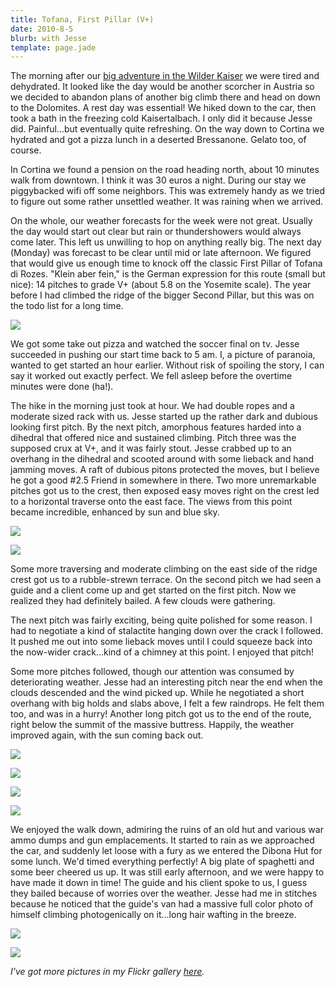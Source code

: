 ```yaml
---
title: Tofana, First Pillar (V+)
date: 2010-8-5
blurb: with Jesse
template: page.jade
---
```


The morning after our [big adventure in the Wilder Kaiser](totenkirchl.html) we
were tired and dehydrated. It looked like the day would be another scorcher
in Austria so we decided to abandon plans of another big climb there and
head on down to the Dolomites. A rest day was essential! We hiked down
to the car, then took a bath in the freezing cold Kaisertalbach. I only
did it because Jesse did. Painful...but eventually quite refreshing. On
the way down to Cortina we hydrated and got a pizza lunch in a deserted
Bressanone. Gelato too, of course.
  
  
In Cortina we found a pension on the road heading north, about 10 minutes
walk from downtown. I think it was 30 euros a night. During our stay we
piggybacked wifi off some neighbors. This was extremely handy as we tried
to figure out some rather unsettled weather. It was raining when we arrived.
  
  
On the whole, our weather forecasts for the week were not great. Usually
the day would start out clear but rain or thundershowers would always come
later. This left us unwilling to hop on anything really big. The next day
(Monday) was forecast to be clear until mid or late afternoon. We figured
that would give us enough time to knock off the classic First Pillar of
Tofana di Rozes. "Klein aber fein," is the German expression for this route
(small but nice): 14 pitches to grade V+ (about 5.8 on the Yosemite scale).
The year before I had climbed the ridge of the bigger Second Pillar, but
this was on the todo list for a long time.
  
  
[![](http://farm5.static.flickr.com/4097/4812776868_c27ed758f7_b.jpg)](http://www.flickr.com/photos/ripsawridge/4812776868/)
  
  
We got some take out pizza and watched the soccer final on tv. Jesse succeeded
in pushing our start time back to 5 am. I, a picture of paranoia, wanted
to get started an hour earlier. Without risk of spoiling the story, I can
say it worked out exactly perfect. We fell asleep before the overtime minutes
were done (ha!).
  
  
The hike in the morning just took at hour. We had double ropes and a moderate
sized rack with us. Jesse started up the rather dark and dubious looking
first pitch. By the next pitch, amorphous features harded into a dihedral
that offered nice and sustained climbing. Pitch three was the supposed
crux at V+, and it was fairly stout. Jesse crabbed up to an overhang in
the dihedral and scooted around with some lieback and hand jamming moves.
A raft of dubious pitons protected the moves, but I believe he got a good
\#2.5 Friend in somewhere in there. Two more unremarkable pitches got us
to the crest, then exposed easy moves right on the crest led to a horizontal
traverse onto the east face. The views from this point became incredible,
enhanced by sun and blue sky.
  
  
[![](http://farm5.static.flickr.com/4095/4812778236_d9027fd7d4_b.jpg)](http://www.flickr.com/photos/ripsawridge/4812778236/)
  
[![](http://farm5.static.flickr.com/4075/4812156571_979b9df65b_b.jpg)](http://www.flickr.com/photos/ripsawridge/4812156571/)
  
  
Some more traversing and moderate climbing on the east side of the ridge
crest got us to a rubble-strewn terrace. On the second pitch we had seen
a guide and a client come up and get started on the first pitch. Now we
realized they had definitely bailed. A few clouds were gathering.
  
  
The next pitch was fairly exciting, being quite polished for some reason.
I had to negotiate a kind of stalactite hanging down over the crack I followed.
It pushed me out into some lieback moves until I could squeeze back into
the now-wider crack...kind of a chimney at this point. I enjoyed that pitch!
  
  
Some more pitches followed, though our attention was consumed by deteriorating
weather. Jesse had an interesting pitch near the end when the clouds descended
and the wind picked up. While he negotiated a short overhang with big holds
and slabs above, I felt a few raindrops. He felt them too, and was in a
hurry! Another long pitch got us to the end of the route, right below the
summit of the massive buttress. Happily, the weather improved again, with
the sun coming back out.
  
  
[![](http://farm5.static.flickr.com/4115/4812169603_4c487bbc42_b.jpg)](http://www.flickr.com/photos/ripsawridge/4812169603/)
  
[![](http://farm5.static.flickr.com/4079/4812796250_e4db7666a4_b.jpg)](http://www.flickr.com/photos/ripsawridge/4812796250/)
  
  
[![](http://farm5.static.flickr.com/4102/4812798016_fb7bf1945d_b.jpg)](http://www.flickr.com/photos/ripsawridge/4812798016/)
  
[![](http://farm5.static.flickr.com/4073/4812800950_205014d87f_b.jpg)](http://www.flickr.com/photos/ripsawridge/4812800950/)
  
  
We enjoyed the walk down, admiring the ruins of an old hut and various
war ammo dumps and gun emplacements. It started to rain as we approached
the car, and suddenly let loose with a fury as we entered the Dibona Hut
for some lunch. We'd timed everything perfectly! A big plate of spaghetti
and some beer cheered us up. It was still early afternoon, and we were
happy to have made it down in time! The guide and his client spoke to us,
I guess they bailed because of worries over the weather. Jesse had me in
stitches because he noticed that the guide's van had a massive full color
photo of himself climbing photogenically on it...long hair wafting in the
breeze.
  
  
[![](http://farm5.static.flickr.com/4082/4812181289_914b3cee6d_b.jpg)](http://www.flickr.com/photos/ripsawridge/4812181289/)
  
[![](http://farm5.static.flickr.com/4077/4812182729_2777759ebf_b.jpg)](http://www.flickr.com/photos/ripsawridge/4812182729/)
  
  
_I've got more pictures in my Flickr gallery [here](http://www.flickr.com/photos/ripsawridge/sets/72157624544754412)._
